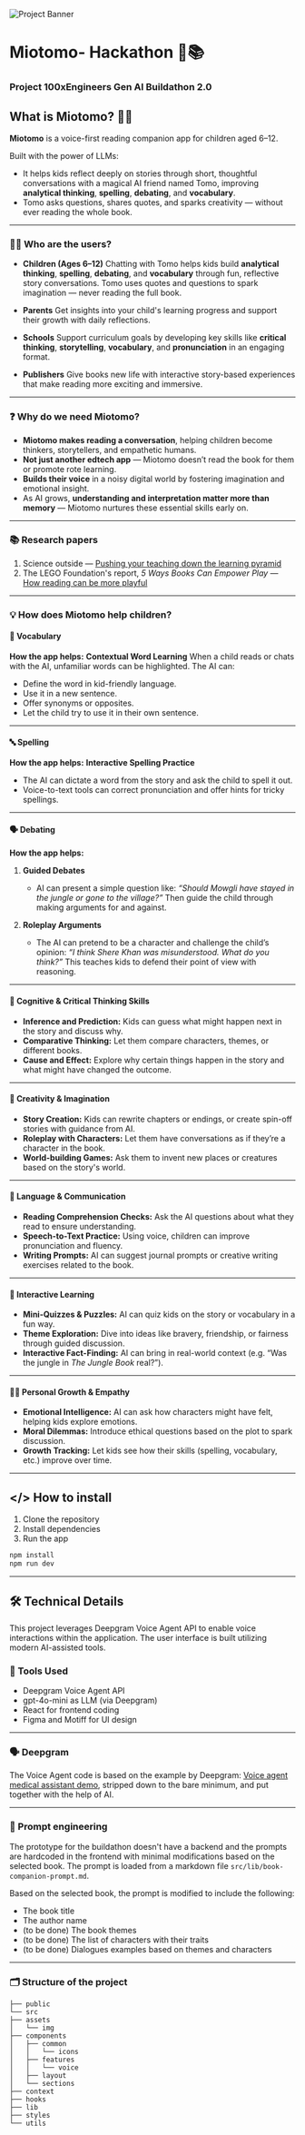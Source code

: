 ![Project Banner](./public/banner.png)

# Miotomo- Hackathon 🚀📚

### Project 100xEngineers Gen AI Buildathon 2.0

## **What is Miotomo?** 🤖✨

**Miotomo** is a voice-first reading companion app for children aged 6–12.

Built with the power of LLMs:

- It helps kids reflect deeply on stories through short, thoughtful conversations with a magical AI friend named Tomo, improving **analytical thinking**, **spelling**, **debating**, and **vocabulary**.
- Tomo asks questions, shares quotes, and sparks creativity — without ever reading the whole book.

---

### 👦👧 Who are the users?

- **Children (Ages 6–12)**
  Chatting with Tomo helps kids build **analytical thinking**, **spelling**, **debating**, and **vocabulary** through fun, reflective story conversations.
  Tomo uses quotes and questions to spark imagination — never reading the full book.

- **Parents**
  Get insights into your child's learning progress and support their growth with daily reflections.

- **Schools**
  Support curriculum goals by developing key skills like **critical thinking**, **storytelling**, **vocabulary**, and **pronunciation** in an engaging format.

- **Publishers**
  Give books new life with interactive story-based experiences that make reading more exciting and immersive.

---

### ❓ Why do we need Miotomo?

- **Miotomo makes reading a conversation**, helping children become thinkers, storytellers, and empathetic humans.
- **Not just another edtech app** — Miotomo doesn’t read the book for them or promote rote learning.
- **Builds their voice** in a noisy digital world by fostering imagination and emotional insight.
- As AI grows, **understanding and interpretation matter more than memory** — Miotomo nurtures these essential skills early on.

---

### 📚 Research papers

1. Science outside — [Pushing your teaching down the learning pyramid](https://www.scienceoutside.org/post/pushing-your-teaching-down-the-learning-pyramid)
2. The LEGO Foundation's report, _5 Ways Books Can Empower Play_ — [How reading can be more playful](https://learningthroughplay.com/explore-the-research/how-reading-can-be-more-playful)

---

### 💡 How does Miotomo help children?

#### 🧠 Vocabulary

**How the app helps:**
**Contextual Word Learning**
When a child reads or chats with the AI, unfamiliar words can be highlighted. The AI can:

- Define the word in kid-friendly language.
- Use it in a new sentence.
- Offer synonyms or opposites.
- Let the child try to use it in their own sentence.

---

#### 🔤 Spelling

**How the app helps:**
**Interactive Spelling Practice**

- The AI can dictate a word from the story and ask the child to spell it out.
- Voice-to-text tools can correct pronunciation and offer hints for tricky spellings.

---

#### 🗣️ Debating

**How the app helps:**

1. **Guided Debates**

   - AI can present a simple question like:
     _“Should Mowgli have stayed in the jungle or gone to the village?”_
     Then guide the child through making arguments for and against.

2. **Roleplay Arguments**
   - The AI can pretend to be a character and challenge the child’s opinion:
     _“I think Shere Khan was misunderstood. What do you think?”_
     This teaches kids to defend their point of view with reasoning.

---

#### 🧠 Cognitive & Critical Thinking Skills

- **Inference and Prediction:** Kids can guess what might happen next in the story and discuss why.
- **Comparative Thinking:** Let them compare characters, themes, or different books.
- **Cause and Effect:** Explore why certain things happen in the story and what might have changed the outcome.

---

#### 🎨 Creativity & Imagination

- **Story Creation:** Kids can rewrite chapters or endings, or create spin-off stories with guidance from AI.
- **Roleplay with Characters:** Let them have conversations as if they’re a character in the book.
- **World-building Games:** Ask them to invent new places or creatures based on the story's world.

---

#### 💬 Language & Communication

- **Reading Comprehension Checks:** Ask the AI questions about what they read to ensure understanding.
- **Speech-to-Text Practice:** Using voice, children can improve pronunciation and fluency.
- **Writing Prompts:** AI can suggest journal prompts or creative writing exercises related to the book.

---

#### 🧩 Interactive Learning

- **Mini-Quizzes & Puzzles:** AI can quiz kids on the story or vocabulary in a fun way.
- **Theme Exploration:** Dive into ideas like bravery, friendship, or fairness through guided discussion.
- **Interactive Fact-Finding:** AI can bring in real-world context (e.g. “Was the jungle in _The Jungle Book_ real?”).

---

#### 🧘‍♀️ Personal Growth & Empathy

- **Emotional Intelligence:** AI can ask how characters might have felt, helping kids explore emotions.
- **Moral Dilemmas:** Introduce ethical questions based on the plot to spark discussion.
- **Growth Tracking:** Let kids see how their skills (spelling, vocabulary, etc.) improve over time.

---

## </> How to install

1. Clone the repository
2. Install dependencies
3. Run the app

```bash
npm install
npm run dev
```

---

## 🛠️ Technical Details

This project leverages Deepgram Voice Agent API to enable voice interactions within the application. The user interface is built utilizing modern AI-assisted tools.

### 🧰 Tools Used

- Deepgram Voice Agent API
- gpt-4o-mini as LLM (via Deepgram)
- React for frontend coding
- Figma and Motiff for UI design

---

### 🗣️ Deepgram

The Voice Agent code is based on the example by Deepgram: [Voice agent medical assistant demo](https://github.com/deepgram-devs/voice-agent-medical-assistant-demo), stripped down to the bare minimum, and put together with the help of AI.

---

### 📝 Prompt engineering

The prototype for the buildathon doesn't have a backend and the prompts are hardcoded in the frontend with minimal modifications based on the selected book.
The prompt is loaded from a markdown file `src/lib/book-companion-prompt.md`.

Based on the selected book, the prompt is modified to include the following:

- The book title
- The author name
- (to be done) The book themes
- (to be done) The list of characters with their traits
- (to be done) Dialogues examples based on themes and characters

---

### 🗂️ Structure of the project

```
├── public
└── src
├── assets
│   └── img
├── components
│   ├── common
│   │   └── icons
│   ├── features
│   │   └── voice
│   ├── layout
│   └── sections
├── context
├── hooks
├── lib
├── styles
└── utils
```
